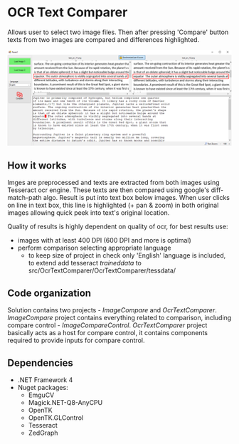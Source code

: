 # OCR Text Comparer
Allows user to select two image files. Then after pressing 'Compare' button texts from two images are compared and differences highlighted.

<img src="./docs/images/1.png">

## How it works
Imges are preprocessed and texts are extracted from both images using Tesseract ocr engine. These texts are then compared using google's diff-match-path algo. Result is put into text box below images. When user clicks on line in text box, this line is highlighted (+ pan & zoom) in both original images allowing quick peek into text's original location.

Quality of results is highly dependent on quality of ocr, for best results use:
 - images with at least 400 DPI (600 DPI and more is optimal)
 - perform comparison selecting appropriate language
   - to keep size of project in check only 'English' language is included, to extend add tesseract *traineddata* to src/OcrTextComparer/OcrTextComparer/tessdata/

## Code organization
Solution contains two projects - *ImageCompare* and *OcrTextComparer*. *ImageCompare* project contains everything related to comparison, including compare control - *ImageCompareControl*. *OcrTextComparer* project basically acts as a host for compare control, it contains components required to provide inputs for compare control.

## Dependencies
 - .NET Framework 4
 - Nuget packages:
   - EmguCV
   - Magick.NET-Q8-AnyCPU
   - OpenTK
   - OpenTK.GLControl
   - Tesseract
   - ZedGraph

